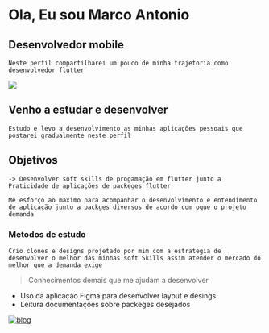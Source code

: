 # Ola, Eu sou Marco Antonio
## Desenvolvedor mobile 
    Neste perfil compartilharei um pouco de minha trajetoria como 
    desenvolvedor flutter
<img aling="right" height="cm" src="https://raw.githubusercontent.com/gist/marco0antonio0/d26c9ca1310cc10d2e45d08ba9469ad7/raw/e0461accea1617a4f0641de51794197c45695971/cardperfil.svg">

## Venho a estudar e desenvolver
    Estudo e levo a desenvolvimento as minhas aplicações pessoais que postarei gradualmente neste perfil

    
## Objetivos
    -> Desenvolver soft skills de progamação em flutter junto a 
    Praticidade de aplicações de packeges flutter 
        
    Me esforço ao maximo para acompanhar o desenvolvimento e entendimento
    de aplicação junto a packges diversos de acordo com oque o projeto demanda

### Metodos de estudo 
    Crio clones e designs projetado por mim com a estrategia de desenvolver o melhor das minhas soft Skills assim atender o mercado do melhor que a demanda exige

>  Conhecimentos demais que me ajudam a desenvolver

*   Uso da aplicação Figma para desenvolver layout e desings  
*   Leitura documentações sobre packeges desejados  

        


[![blog](https://img.shields.io/badge/Instagram-E4405F?style=for-the-badge&logo=instagram&logoColor=white)](https://www.instagram.com/marco0antonio_/)
